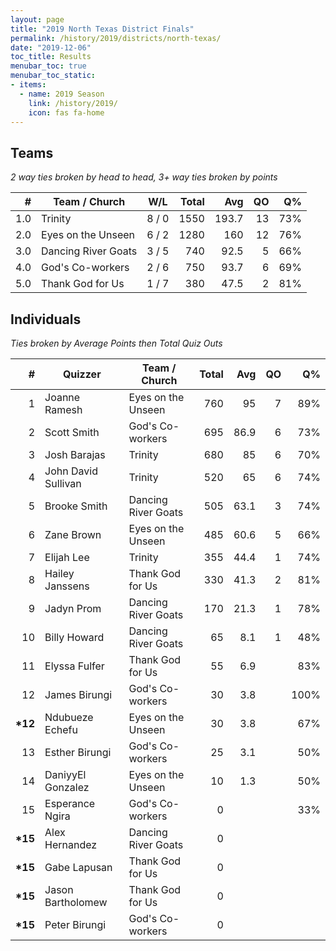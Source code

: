 ```yaml
---
layout: page
title: "2019 North Texas District Finals"
permalink: /history/2019/districts/north-texas/
date: "2019-12-06"
toc_title: Results
menubar_toc: true
menubar_toc_static:
- items:
  - name: 2019 Season
    link: /history/2019/
    icon: fas fa-home
---
```


## Teams

*2 way ties broken by head to head, 3+ way ties broken by points*

|    # | Team / Church       | W/L   | Total |   Avg |   QO |   Q% |
| ---: | ------------------- | ----- | ----: | ----: | ---: | ---: |
|  1.0 | Trinity             | 8 / 0 |  1550 | 193.7 |   13 |  73% |
|  2.0 | Eyes on the Unseen  | 6 / 2 |  1280 |   160 |   12 |  76% |
|  3.0 | Dancing River Goats | 3 / 5 |   740 |  92.5 |    5 |  66% |
|  4.0 | God's Co-workers    | 2 / 6 |   750 |  93.7 |    6 |  69% |
|  5.0 | Thank God for Us    | 1 / 7 |   380 |  47.5 |    2 |  81% |

## Individuals

*Ties broken by Average Points then Total Quiz Outs*

|        # | Quizzer             | Team / Church       | Total |  Avg |   QO |   Q% |
| -------: | ------------------- | ------------------- | ----: | ---: | ---: | ---: |
|        1 | Joanne Ramesh       | Eyes on the Unseen  |   760 |   95 |    7 |  89% |
|        2 | Scott Smith         | God's Co-workers    |   695 | 86.9 |    6 |  73% |
|        3 | Josh Barajas        | Trinity             |   680 |   85 |    6 |  70% |
|        4 | John David Sullivan | Trinity             |   520 |   65 |    6 |  74% |
|        5 | Brooke Smith        | Dancing River Goats |   505 | 63.1 |    3 |  74% |
|        6 | Zane Brown          | Eyes on the Unseen  |   485 | 60.6 |    5 |  66% |
|        7 | Elijah Lee          | Trinity             |   355 | 44.4 |    1 |  74% |
|        8 | Hailey Janssens     | Thank God for Us    |   330 | 41.3 |    2 |  81% |
|        9 | Jadyn Prom          | Dancing River Goats |   170 | 21.3 |    1 |  78% |
|       10 | Billy Howard        | Dancing River Goats |    65 |  8.1 |    1 |  48% |
|       11 | Elyssa Fulfer       | Thank God for Us    |    55 |  6.9 |      |  83% |
|       12 | James Birungi       | God's Co-workers    |    30 |  3.8 |      | 100% |
| **\*12** | Ndubueze Echefu     | Eyes on the Unseen  |    30 |  3.8 |      |  67% |
|       13 | Esther Birungi      | God's Co-workers    |    25 |  3.1 |      |  50% |
|       14 | DaniyyEl Gonzalez   | Eyes on the Unseen  |    10 |  1.3 |      |  50% |
|       15 | Esperance Ngira     | God's Co-workers    |     0 |      |      |  33% |
| **\*15** | Alex Hernandez      | Dancing River Goats |     0 |      |      |      |
| **\*15** | Gabe Lapusan        | Thank God for Us    |     0 |      |      |      |
| **\*15** | Jason Bartholomew   | Thank God for Us    |     0 |      |      |      |
| **\*15** | Peter Birungi       | God's Co-workers    |     0 |      |      |      |
